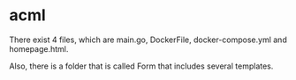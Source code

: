 # acml
There exist 4 files, which are main.go, DockerFile, docker-compose.yml and homepage.html.

Also, there is a folder that is called Form that includes several templates.
